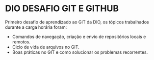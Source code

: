 # DIO DESAFIO GIT E GITHUB
Primeiro desafio de aprendizado ao GIT da DIO, os tópicos trabalhados durante a carga horária foram:
- Comandos de navegação, criação e envio de repositórios locais e remotos.
- Ciclo de vida de arquivos no GIT.
- Boas práticas no GIT e como solucionar os problemas recorrentes.
